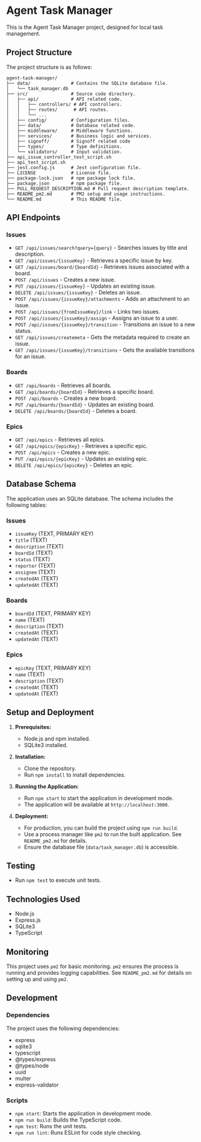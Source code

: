 # Agent Task Manager

This is the Agent Task Manager project, designed for local task management.

## Project Structure

The project structure is as follows:

```
agent-task-manager/
├── data/               # Contains the SQLite database file.
│   └── task_manager.db
├── src/                # Source code directory.
│   ├── api/            # API related code.
│   │   ├── controllers/ # API controllers.
│   │   ├── routes/      # API routes.
│   │   └── ...
│   ├── config/         # Configuration files.
│   ├── data/           # Database related code.
│   ├── middleware/     # Middleware functions.
│   ├── services/       # Business logic and services.
│   ├── signoff/        # Signoff related code
│   ├── types/          # Type definitions.
│   └── validators/     # Input validation.
├── api_issue_controller_test_script.sh
├── api_test_script.sh
├── jest.config.js      # Jest configuration file.
├── LICENSE             # License file.
├── package-lock.json   # npm package lock file.
├── package.json        # npm package file.
├── PULL_REQUEST_DESCRIPTION.md # Pull request description template.
├── README_pm2.md       # PM2 setup and usage instructions.
└── README.md           # This README file.
```

## API Endpoints

### Issues

*   `GET /api/issues/search?query={query}` - Searches issues by title and description.
*   `GET /api/issues/{issueKey}` - Retrieves a specific issue by key.
*   `GET /api/issues/board/{boardId}` - Retrieves issues associated with a board.
*   `POST /api/issues` - Creates a new issue.
*   `PUT /api/issues/{issueKey}` - Updates an existing issue.
*   `DELETE /api/issues/{issueKey}` - Deletes an issue.
*   `POST /api/issues/{issueKey}/attachments` - Adds an attachment to an issue.
*   `POST /api/issues/{fromIssueKey}/link` - Links two issues.
*   `POST /api/issues/{issueKey}/assign` - Assigns an issue to a user.
*   `POST /api/issues/{issueKey}/transition` - Transitions an issue to a new status.
*   `GET /api/issues/createmeta` - Gets the metadata required to create an issue.
*   `GET /api/issues/{issueKey}/transitions` - Gets the available transitions for an issue.

### Boards

*   `GET /api/boards` - Retrieves all boards.
*   `GET /api/boards/{boardId}` - Retrieves a specific board.
*   `POST /api/boards` - Creates a new board.
*   `PUT /api/boards/{boardId}` - Updates an existing board.
*   `DELETE /api/boards/{boardId}` - Deletes a board.

### Epics

*   `GET /api/epics` - Retrieves all epics.
*   `GET /api/epics/{epicKey}` - Retrieves a specific epic.
*   `POST /api/epics` - Creates a new epic.
*   `PUT /api/epics/{epicKey}` - Updates an existing epic.
*   `DELETE /api/epics/{epicKey}` - Deletes an epic.

## Database Schema

The application uses an SQLite database. The schema includes the following tables:

### Issues

*   `issueKey` (TEXT, PRIMARY KEY)
*   `title` (TEXT)
*   `description` (TEXT)
*   `boardId` (TEXT)
*   `status` (TEXT)
*   `reporter` (TEXT)
*   `assignee` (TEXT)
*   `createdAt` (TEXT)
*   `updatedAt` (TEXT)

### Boards

*   `boardId` (TEXT, PRIMARY KEY)
*   `name` (TEXT)
*   `description` (TEXT)
*   `createdAt` (TEXT)
*   `updatedAt` (TEXT)

### Epics

*   `epicKey` (TEXT, PRIMARY KEY)
*   `name` (TEXT)
*   `description` (TEXT)
*   `createdAt` (TEXT)
*   `updatedAt` (TEXT)

## Setup and Deployment

1.  **Prerequisites:**

    *   Node.js and npm installed.
    *   SQLite3 installed.

2.  **Installation:**

    *   Clone the repository.
    *   Run `npm install` to install dependencies.

3.  **Running the Application:**

    *   Run `npm start` to start the application in development mode.
    *   The application will be available at `http://localhost:3000`.

4.  **Deployment:**

    *   For production, you can build the project using `npm run build`.
    *   Use a process manager like `pm2` to run the built application. See `README_pm2.md` for details.
    *   Ensure the database file (`data/task_manager.db`) is accessible.

##  Testing

*   Run `npm test` to execute unit tests.

## Technologies Used

*   Node.js
*   Express.js
*   SQLite3
*   TypeScript

## Monitoring

This project uses `pm2` for basic monitoring.  `pm2` ensures the process is running and provides logging capabilities. See `README_pm2.md` for details on setting up and using `pm2`.

## Development

### Dependencies

The project uses the following dependencies:

*   express
*   sqlite3
*   typescript
*   @types/express
*   @types/node
*   uuid
*   multer
*   express-validator

### Scripts

*   `npm start`: Starts the application in development mode.
*   `npm run build`: Builds the TypeScript code.
*   `npm test`: Runs the unit tests.
*   `npm run lint`: Runs ESLint for code style checking.

